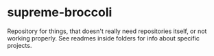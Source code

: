 # supreme-broccoli
Repository for things, that doesn't really need repositories itself, or not working properly. See readmes inside folders for info about specific projects.
